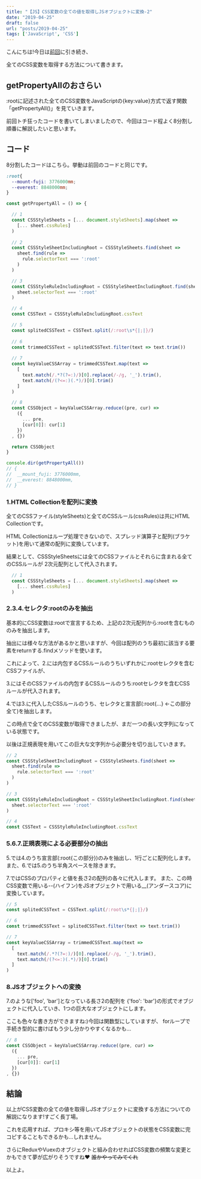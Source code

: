 ```yaml
---
title: "【JS】CSS変数の全ての値を取得しJSオブジェクトに変換-2"
date: "2019-04-25"
draft: false
url: "posts/2019-04-25"
tags: ['JavaScript', 'CSS']
---
```


こんにちは!今日は[前回](https://jsnotice.com/posts/2019-04-23)に引き続き、

全てのCSS変数を取得する方法について書きます。

## getPropertyAllのおさらい

:rootに記述された全てのCSS変数をJavaScriptの{key:value}方式で返す関数「getPropertyAll()」を見ていきます。

前回トチ狂ったコードを書いてしまいましたので、今回はコード程よく8分割し順番に解説したいと思います。

## コード

8分割したコードはこちら。挙動は前回のコードと同じです。
```css
:root{
  --mount-fuji: 3776000mm;
  --everest: 8848000mm; 
}
```

```javascript
const getPropertyAll = () => {

  // 1
  const CSSStyleSheets = [... document.styleSheets].map(sheet =>
    [... sheet.cssRules]  
  )
  
  // 2
  const CSSStyleSheetIncludingRoot = CSSStyleSheets.find(sheet =>
    sheet.find(rule =>
      rule.selectorText === ':root'
    )
  )

  // 3
  const CSSStyleRuleIncludingRoot = CSSStyleSheetIncludingRoot.find(sheet =>
    sheet.selectorText === ':root'
  )

  // 4
  const CSSText = CSSStyleRuleIncludingRoot.cssText

  // 5
  const splitedCSSText = CSSText.split(/:root\s*{|;|}/)
  
  // 6
  const trimmedCSSText = splitedCSSText.filter(text => text.trim())
  
  // 7
  const keyValueCSSArray = trimmedCSSText.map(text =>
    [
      text.match(/.*?(?=:)/)[0].replace(/-/g, '_').trim(),
      text.match(/(?<=:)(.*)/)[0].trim()
    ]
  )

  // 8
  const CSSObject = keyValueCSSArray.reduce((pre, cur) =>
    ({
      ... pre,
      [cur[0]]: cur[1]
    })
  , {})

  return CSSObject
}

console.dir(getPropertyAll())
// {
//  __mount_fuji: 3776000mm,
//  __everest: 8848000mm,
// }

```

### 1.HTML Collectionを配列に変換

全てのCSSファイル(styleSheets)と全てのCSSルール(cssRules)は共にHTML Collectionです。

HTML Collectionはループ処理できないので、スプレッド演算子と配列(ブラケット)を用いて通常の配列に変換しています。

結果として、CSSStyleSheetsには全てのCSSファイルとそれらに含まれる全てのCSSルールが
2次元配列として代入されます。

```javascript
  // 1
  const CSSStyleSheets = [... document.styleSheets].map(sheet =>
    [... sheet.cssRules]  
  )
```
### 2.3.4.セレクタ:rootのみを抽出

基本的にCSS変数は:rootで宣言するため、上記の2次元配列から:rootを含むもののみを抽出します。

抽出には様々な方法があるかと思いますが、今回は配列のうち最初に該当する要素をreturnする.findメソッドを使います。

これによって、2.には内包するCSSルールのうちいずれかに:rootセレクタを含むCSSファイルが、

3.にはそのCSSファイルの内包するCSSルールのうち:rootセレクタを含むCSSルールが代入されます。

4.では3.に代入したCSSルールのうち、セレクタと宣言部(:root{...} ←この部分全て)を抽出します。

この時点で全てのCSS変数が取得できましたが、まだ一つの長い文字列になっている状態です。

以後は正規表現を用いてこの巨大な文字列から必要分を切り出していきます。

```javascript
// 2
const CSSStyleSheetIncludingRoot = CSSStyleSheets.find(sheet =>
  sheet.find(rule =>
    rule.selectorText === ':root'
  )
)

// 3
const CSSStyleRuleIncludingRoot = CSSStyleSheetIncludingRoot.find(sheet =>
  sheet.selectorText === ':root'
)

// 4
const CSSText = CSSStyleRuleIncludingRoot.cssText
```

### 5.6.7.正規表現による必要部分の抽出

5.では4.のうち宣言部(:root{この部分})のみを抽出し、1行ごとに配列化します。
また、6.では5.のうち半角スペースを除きます。

7.ではCSSのプロパティと値を長さ2の配列の各々に代入します。
また、この時CSS変数で用いる--(ハイフン)をJSオブジェクトで用いる__(アンダースコア)に変換しています。
```javascript
// 5
const splitedCSSText = CSSText.split(/:root\s*{|;|}/)

// 6
const trimmedCSSText = splitedCSSText.filter(text => text.trim())

// 7
const keyValueCSSArray = trimmedCSSText.map(text =>
  [
    text.match(/.*?(?=:)/)[0].replace(/-/g, '_').trim(),
    text.match(/(?<=:)(.*)/)[0].trim()
  ]
)
```

### 8.JSオブジェクトへの変換

7.のような['foo', 'bar']となっている長さ2の配列を
{'foo': 'bar'}の形式でオブジェクトに代入していき、1つの巨大なオブジェクトにします。

ここも色々な書き方ができますね:)今回は関数型にしていますが、
forループで手続き型的に書けばもう少し分かりやすくなるかも...

```javascript
// 8
const CSSObject = keyValueCSSArray.reduce((pre, cur) =>
  ({
    ... pre,
    [cur[0]]: cur[1]
  })
, {})
```

## 結論
以上がCSS変数の全ての値を取得しJSオブジェクトに変換する方法についての解説になります!すごく長丁場。

これを応用すれば、プロキシ等を用いてJSオブジェクトの状態をCSS変数に完コピすることもできるかも...しれません。

さらにReduxやVuexのオブジェクトと組み合わせればCSS変数の頻繁な変更とかもできて夢が広がりそうですね♥
~~誰かやってみてくれ~~

以上よ。